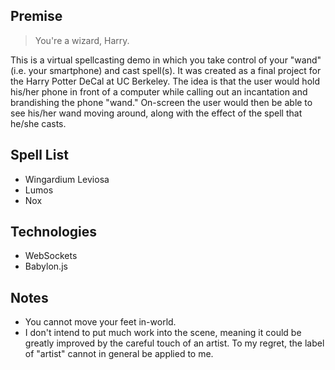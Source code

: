 ## Premise
> You're a wizard, Harry.

This is a virtual spellcasting demo in which you take control of your "wand"
(i.e. your smartphone) and cast spell(s). It was created as a final project for
the Harry Potter DeCal at UC Berkeley. The idea is that the user would hold
his/her phone in front of a computer while calling out an incantation and
brandishing the phone "wand." On-screen the user would then be able to see
his/her wand moving around, along with the effect of the spell that he/she casts.

## Spell List
- Wingardium Leviosa
- Lumos
- Nox

## Technologies
- WebSockets
- Babylon.js

## Notes
- You cannot move your feet in-world.
- I don't intend to put much work into the scene,
  meaning it could be greatly improved by the careful touch of an artist.
  To my regret, the label of "artist" cannot in general be applied to me.
